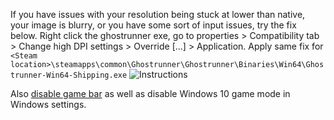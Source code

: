 If you have issues with your resolution being stuck at lower than native, your image is blurry, or you have some sort of input issues, try the fix below. Right click the ghostrunner exe, go to properties > Compatibility tab > Change high DPI settings > Override [...] > Application.
Apply same fix for ``<Steam location>\steamapps\common\Ghostrunner\Ghostrunner\Binaries\Win64\Ghostrunner-Win64-Shipping.exe``
![Instructions](https://cdn.discordapp.com/attachments/770306474521264149/771510857988964352/dpifix.png)


Also [disable game bar](https://www.windowscentral.com/how-disable-and-remove-game-bar-windows-10-creators-update)
as well as disable Windows 10 game mode in Windows settings.

